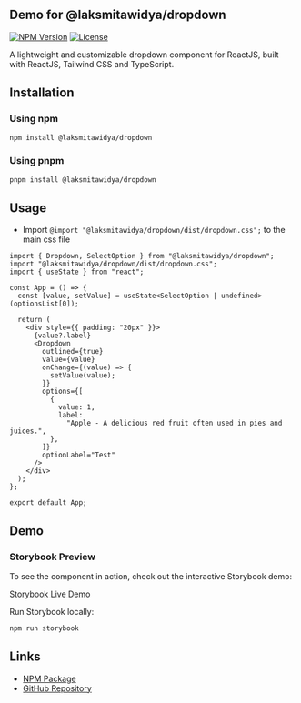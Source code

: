 ## Demo for @laksmitawidya/dropdown

[![NPM Version](https://img.shields.io/npm/v/@laksmitawidya/dropdown)](https://www.npmjs.com/package/@laksmitawidya/dropdown)
[![License](https://img.shields.io/npm/l/@laksmitawidya/dropdown)](https://github.com/laksmitawidya/dropdown/blob/main/LICENSE)

A lightweight and customizable dropdown component for ReactJS, built with ReactJS, Tailwind CSS and TypeScript.

## Installation

### Using npm

```sh
npm install @laksmitawidya/dropdown
```

### Using pnpm

```sh
pnpm install @laksmitawidya/dropdown
```

## Usage

- Import `@import "@laksmitawidya/dropdown/dist/dropdown.css";` to the main css file

```tsx
import { Dropdown, SelectOption } from "@laksmitawidya/dropdown";
import "@laksmitawidya/dropdown/dist/dropdown.css";
import { useState } from "react";

const App = () => {
  const [value, setValue] = useState<SelectOption | undefined>(optionsList[0]);

  return (
    <div style={{ padding: "20px" }}>
      {value?.label}
      <Dropdown
        outlined={true}
        value={value}
        onChange={(value) => {
          setValue(value);
        }}
        options={[
          {
            value: 1,
            label:
              "Apple - A delicious red fruit often used in pies and juices.",
          },
        ]}
        optionLabel="Test"
      />
    </div>
  );
};

export default App;
```

## Demo

### Storybook Preview

To see the component in action, check out the interactive Storybook demo:

[Storybook Live Demo](https://67a21646aad2ce22227b56db-rqhgsszvux.chromatic.com/?path=/story/components-dropdown--single-select-dropdown)

Run Storybook locally:

```sh
npm run storybook
```

## Links

- [NPM Package](https://www.npmjs.com/package/@laksmitawidya/dropdown)
- [GitHub Repository](https://github.com/laksmitawidya/laksmitawidya-dropdown)
